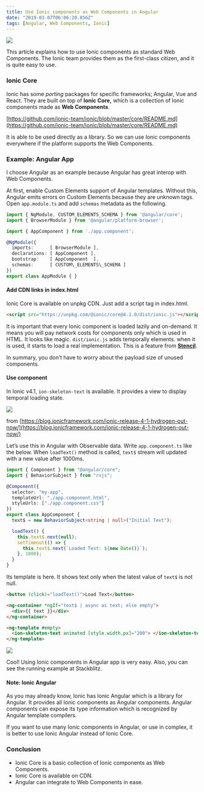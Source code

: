 ```yaml
---
title: Use Ionic components as Web Components in Angular
date: "2019-03-07T06:06:20.856Z"
tags: [Angular, Web Components, Ionic]
---
```


![](/img/use-ionic-components-as-web-components-in-angular/1__Y2FNLwDY1sJ39QlfpLqAaQ.png)

This article explains how to use Ionic components as standard Web Components. The Ionic team provides them as the first-class citizen, and it is quite easy to use.

### Ionic Core

Ionic has some _porting_ packages for specific frameworks; Angular, Vue and React. They are built on top of **Ionic Core,** which is a collection of Ionic components made as **Web Components**.

[https://github.com/ionic-team/ionic/blob/master/core/README.md](https://github.com/ionic-team/ionic/blob/master/core/README.md)

It is able to be used directly as a library. So we can use Ionic components everywhere if the platform supports the Web Components.

### Example: Angular App

I choose Angular as an example because Angular has great interop with Web Components.

At first, enable Custom Elements support of Angular templates. Without this, Angular emits errors on Custom Elements because they are unknown tags. Open `app.module.ts` and add `schemas` metadata as the following.

```ts
import { NgModule, CUSTOM_ELEMENTS_SCHEMA } from '@angular/core';
import { BrowserModule } from '@angular/platform-browser';

import { AppComponent } from './app.component';

@NgModule({
  imports:      [ BrowserModule ],
  declarations: [ AppComponent ],
  bootstrap:    [ AppComponent  ],
  schemas:      [ CUSTOM\_ELEMENTS\_SCHEMA ]
})
export class AppModule { }
```

#### Add CDN links in index.html

Ionic Core is available on unpkg CDN. Just add a script tag in index.html.

```html
<script src="https://unpkg.com/@ionic/core@4.1.0/dist/ionic.js"></script>
```

It is important that every Ionic component is loaded lazily and on-demand. It means you will pay network costs for components only which is used in HTML. It looks like magic. `dist/ionic.js` adds temporally elements. when it is used, it starts to load a real implementation. This is a feature from [**Stencil**](https://stenciljs.com/).

In summary, you don’t have to worry about the payload size of unused components.

#### Use <ion-skeleton-text> component

In Ionic v4.1, `ion-skeleton-text` is available. It provides a view to display temporal loading state.

![](/img/use-ionic-components-as-web-components-in-angular/0__v60Dp5pS0YJXAGDt.gif)

from [https://blog.ionicframework.com/ionic-release-4-1-hydrogen-out-now/](https://blog.ionicframework.com/ionic-release-4-1-hydrogen-out-now/)

Let’s use this in Angular with Observable data. Write `app.component.ts` like the below. When `loadText()` method is called, `text$` stream will updated with a new value after 1000ms.

```ts
import { Component } from "@angular/core";
import { BehaviorSubject } from "rxjs";

@Component({
  selector: "my-app",
  templateUrl: "./app.component.html",
  styleUrls: ["./app.component.css"]
})
export class AppComponent {
  text$ = new BehaviorSubject<string | null>("Initial Text");

  loadText() {
    this.text$.next(null);
    setTimeout(() => {
      this.text$.next(`Loaded Text: ${new Date()}`);
    }, 1000);
  }
}
```

Its template is here. It shows text only when the latest value of `text$` is not null.

```html
<button (click)="loadText()">Load Text</button>

<ng-container *ngIf="text$ | async as text; else empty">
  <div>{{ text }}</div>
</ng-container>

<ng-template #empty>
  <ion-skeleton-text animated [style.width.px]="200"> </ion-skeleton-text>
</ng-template>
```

![](/img/use-ionic-components-as-web-components-in-angular/1__XgAC86CfaTipJ9__37Jg5mg.gif)

Cool! Using Ionic components in Angular app is very easy. Also, you can see the running example at Stackblitz.

#### Note: Ionic Angular

As you may already know, Ionic has Ionic Angular which is a library for Angular. It provides all Ionic components as Angular components. Angular components can expose its type information which is recognized by Angular template compilers.

If you want to use many Ionic components in Angular, or use in complex, it is better to use Ionic Angular instead of Ionic Core.

### Conclusion

- Ionic Core is a basic collection of Ionic components as Web Components.
- Ionic Core is available on CDN.
- Angular can integrate to Web Components in ease.
